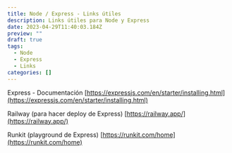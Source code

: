```yaml
---
title: Node / Express - Links útiles
description: Links útiles para Node y Express
date: 2023-04-29T11:40:03.184Z
preview: ""
draft: true
tags:
  - Node
  - Express
  - Links
categories: []
---
```


Express - Documentación
[https://expressjs.com/en/starter/installing.html](https://expressjs.com/en/starter/installing.html)

Railway (para hacer deploy de Express)
[https://railway.app/](https://railway.app/)

Runkit (playground de Express)
[https://runkit.com/home](https://runkit.com/home)